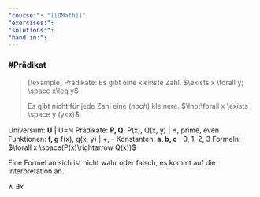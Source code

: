 ```yaml
---
"course:": "[[DMath]]"
"exercises:": 
"solutions:": 
"hand in:":
---
```



### #Prädikat

>[!example] Prädikate:
>Es gibt eine kleinste Zahl.
>$\exists x \forall y; \space x\leq y$
>
>Es gibt nicht für jede Zahl eine (*noch*) kleinere.
>$\lnot\forall x \exists ; \space y (y<x)$



Universum: **U** | U=$\mathbb{N}$
Prädikate: **P, Q**, P(x), Q(x, y) | $\leq$, prime, even
Funktionen: **f, g** f(x), g(x, y) | +, -
Konstanten: **a, b, c** | 0, 1, 2, 3
Formeln: $\forall x \space(P(x)\rightarrow Q(x))$



Eine Formel an sich ist nicht wahr oder falsch, es kommt auf die Interpretation an.

$\wedge$
$\exists x$


